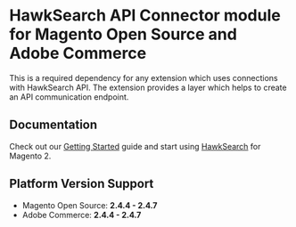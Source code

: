 # HawkSearch API Connector module for Magento Open Source and Adobe Commerce

This is a required dependency for any extension which uses connections with HawkSearch API.
The extension provides a layer which helps to create an API communication endpoint. 

## Documentation

Check out our [Getting Started](https://developerdocs.hawksearch.com/docs/magento-getting-started) guide and start using [HawkSearch](https://www.hawksearch.com/ ) for Magento 2.

## Platform Version Support

* Magento Open Source: **2.4.4 - 2.4.7**
* Adobe Commerce: **2.4.4 - 2.4.7**
